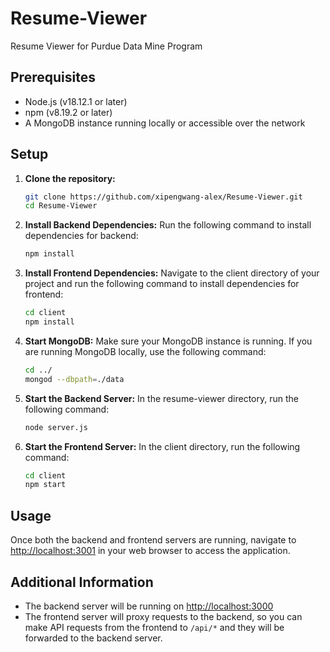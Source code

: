 # Resume-Viewer
Resume Viewer for Purdue Data Mine Program

## Prerequisites

- Node.js (v18.12.1 or later)
- npm (v8.19.2 or later)
- A MongoDB instance running locally or accessible over the network

## Setup

1. **Clone the repository:**
   ```bash
   git clone https://github.com/xipengwang-alex/Resume-Viewer.git
   cd Resume-Viewer
   ```

2. **Install Backend Dependencies:**
   Run the following command to install dependencies for backend:
   ```bash
   npm install
   ```

3. **Install Frontend Dependencies:**
   Navigate to the client directory of your project and run the following command to install dependencies for frontend:
   ```bash
   cd client
   npm install
   ```

4. **Start MongoDB:**
   Make sure your MongoDB instance is running. If you are running MongoDB locally, use the following command:
   ```bash
   cd ../
   mongod --dbpath=./data
   ```

5. **Start the Backend Server:**
   In the resume-viewer directory, run the following command:
   ```bash
   node server.js
   ```

6. **Start the Frontend Server:**
   In the client directory, run the following command:
   ```bash
   cd client
   npm start
   ```

## Usage

Once both the backend and frontend servers are running, navigate to [http://localhost:3001](http://localhost:3001) in your web browser to access the application.

## Additional Information

- The backend server will be running on [http://localhost:3000](http://localhost:3000)
- The frontend server will proxy requests to the backend, so you can make API requests from the frontend to `/api/*` and they will be forwarded to the backend server.
```